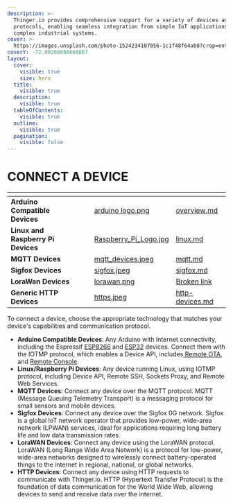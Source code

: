 ```yaml
---
description: >-
  Thinger.io provides comprehensive support for a variety of devices and
  protocols, enabling seamless integration from simple IoT applications to
  complex industrial systems.
cover: >-
  https://images.unsplash.com/photo-1524234107056-1c1f48f64ab8?crop=entropy&cs=srgb&fm=jpg&ixid=M3wxOTcwMjR8MHwxfHNlYXJjaHw0fHxlc3A4MjY2fGVufDB8fHx8MTcxNzQ5NzI5MXww&ixlib=rb-4.0.3&q=85
coverY: -72.00266666666667
layout:
  cover:
    visible: true
    size: hero
  title:
    visible: true
  description:
    visible: true
  tableOfContents:
    visible: true
  outline:
    visible: true
  pagination:
    visible: false
---
```


# CONNECT A DEVICE

<table data-view="cards"><thead><tr><th></th><th></th><th></th><th data-hidden data-card-cover data-type="files"></th><th data-hidden data-card-target data-type="content-ref"></th></tr></thead><tbody><tr><td><strong>Arduino Compatible Devices</strong></td><td></td><td></td><td><a href=".gitbook/assets/arduino logo.png">arduino logo.png</a></td><td><a href="overview.md">overview.md</a></td></tr><tr><td><strong>Linux and Raspberry Pi Devices</strong></td><td></td><td></td><td><a href=".gitbook/assets/Raspberry_Pi_Logo.jpg">Raspberry_Pi_Logo.jpg</a></td><td><a href="linux.md">linux.md</a></td></tr><tr><td><strong>MQTT Devices</strong></td><td></td><td></td><td><a href=".gitbook/assets/mqtt_devices.jpeg">mqtt_devices.jpeg</a></td><td><a href="mqtt.md">mqtt.md</a></td></tr><tr><td><strong>Sigfox Devices</strong></td><td></td><td></td><td><a href=".gitbook/assets/sigfox.jpeg">sigfox.jpeg</a></td><td><a href="lpwan/sigfox.md">sigfox.md</a></td></tr><tr><td><strong>LoraWan Devices</strong></td><td></td><td></td><td><a href=".gitbook/assets/lorawan.png">lorawan.png</a></td><td><a href="broken-reference">Broken link</a></td></tr><tr><td><strong>Generic HTTP Devices</strong></td><td></td><td></td><td><a href=".gitbook/assets/https.jpeg">https.jpeg</a></td><td><a href="http-devices.md">http-devices.md</a></td></tr></tbody></table>

To connect a device, choose the appropriate technology that matches your device's capabilities and communication protocol.

* **Arduino Compatible Devices**: Any Arduino with Internet connectivity, including the Espressif [ESP8266](arduino/espressif-esp8266.md) and [ESP32](arduino/espressif-esp32.md) devices. Connect them with the IOTMP protocol, which enables a Device API, includes[ Remote OTA](ota.md), and [Remote Console](remote-console.md).
* **Linux/Raspberry Pi Devices**: Any device running Linux, using IOTMP protocol, including Device API, Remote SSH, Sockets Proxy, and Remote Web Services.
* **MQTT Devices**: Connect any device over the MQTT protocol. MQTT (Message Queuing Telemetry Transport) is a messaging protocol for small sensors and mobile devices.
* **Sigfox Devices**: Connect any device over the Sigfox 0G network. Sigfox is a global IoT network operator that provides low-power, wide-area network (LPWAN) services, ideal for applications requiring long battery life and low data transmission rates.
* **LoraWAN Devices**: Connect any device using the LoraWAN protocol. LoraWAN (Long Range Wide Area Network) is a protocol for low-power, wide-area networks designed to wirelessly connect battery-operated things to the internet in regional, national, or global networks.
* **HTTP Devices**: Connect any device using HTTP requests to communicate with Thinger.io. HTTP (Hypertext Transfer Protocol) is the foundation of data communication for the World Wide Web, allowing devices to send and receive data over the internet.

